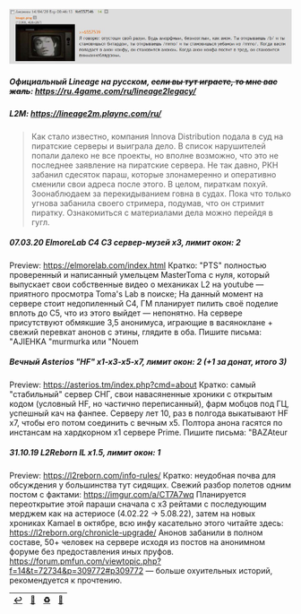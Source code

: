 ![](pics/cooperation.png)

##### Официальный Lineage на русском, ~~если вы тут играете, то мне вас жаль~~: https://ru.4game.com/ru/lineage2legacy/ 

##### L2M: https://lineage2m.plaync.com/ru/

> Как стало известно, компания Innova Distribution подала в суд на пиратские серверы и выиграла дело. В список нарушителей попали далеко не все проекты, но вполне возможно, что это не последнее заявление на пиратские сервера. Не так давно, РКН забанил сдесяток параш, которые злонамеренно и оперативно сменили свои адреса после этого.
> В целом, пираткам похуй. Зоонаблюдаем за перекидыванием говна в судах. Пока что только угнова забанила своего стримера, подумав, что он стримит пиратку.
> Ознакомиться с материалами дела можно перейдя в гугл.

##### 07.03.20 ElmoreLab C4 С3 сервер-музей x3, лимит окон: 2
Preview: https://elmorelab.com/index.html
Кратко: "PTS" полностью проверенный и написанный умельцем MasterToma с нуля, который выпускает свои собственные видео о механиках L2 на youtube — приятного просмотра Toma's Lab в поиске;
На данный момент на сервере стоит недопиленный С4, ГМ планирует пилить своё поделие вплоть до С5, что из этого выйдет — непонятно.
На сервере присутствуют обмякшие 3,5 анонимуса, играющие в васяноклане + свежий перевкат анонов с этины, глядите в оба.
Пишите письма: "AJIEHKA "murmurka или "Nouem

##### Вечный Asterios "HF" x1-x3-x5-x7, лимит окон: 2 (+1 за донат, итого 3)
Preview: https://asterios.tm/index.php?cmd=about
Кратко: самый "стабильный" сервер СНГ, свои навасяненные хроники с открытым кодом (условный HF, но частично переписанный), фарм мобцов под ГЦ, успешный кач на фанпее. Серверу лет 10, раз в полгода выкатывают HF x7, чтобы его потом соединить с вечным х5.
Полтора анона гасятся по инстансам на хардкорном x1 сервере Prime.
Пишите письма: "BAZAteur

##### 31.10.19 L2Reborn IL x1.5, лимит окон: 1
Preview: https://l2reborn.com/info-rules/
Кратко: неудобная почва для обсуждения у большинства тут сидящих.
Свежий разбор полетов одним постом с фактами: https://imgur.com/a/CT7A7wq
Планируется переоткрытие этой параши сначала с х3 рейтами с последующим мерджем как на астериосе (4.02.22 -> 5.08.22), затем на новых хрониках Kamael в октябре, всю инфу касательно этого читайте здесь: https://l2reborn.org/chronicle-upgrade/
Анонов забанили в полном составе, 50+ человек на сервере исходя из постов на анонимном форуме без предоставления иных пруфов.
https://forum.pmfun.com/viewtopic.php?f=14&t=72734&p=309772#p309772 — больше охуительных историй, рекомендуется к прочтению.

|[↩️](header.md)|[🔄](feedback.md)|[♻️](servers.md)|[📆](archive.md)|
|:---:|:---:|:---:|:---:|
